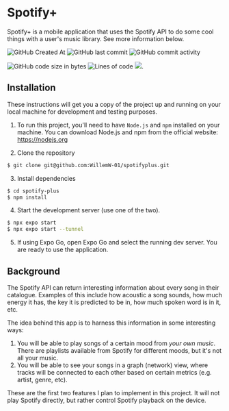 # Spotify+

Spotify+ is a mobile application that uses the Spotify API to do some cool
things with a user's music library. See more information below.

![GitHub Created At](https://img.shields.io/github/created-at/willemw-01/spotifyplus)
![GitHub last commit](https://img.shields.io/github/last-commit/willemw-01/spotifyplus)
![GitHub commit activity](https://img.shields.io/github/commit-activity/t/willemw-01/spotifyplus)

![GitHub code size in bytes](https://img.shields.io/github/languages/code-size/willemw-01/spotifyplus)
![Lines of code](https://tokei.rs/b1/github/willemw-01/spotifyplus)
[![](https://tokei.rs/b1/github/XAMPPRocky/tokei?category=lines)](https://github.com/willemw-01/tokei).

## Installation

These instructions will get you a copy of the project up and running on your
local machine for development and testing purposes.

1. To run this project, you'll need to have `Node.js` and `npm` installed on
   your machine. You can download Node.js and npm from the official website:
   https://nodejs.org

2. Clone the repository

```bash
$ git clone git@github.com:WillemW-01/spotifyplus.git
```

3. Install dependencies

```bash
$ cd spotify-plus
$ npm install
```

4. Start the development server (use one of the two).

```bash
$ npx expo start
$ npx expo start --tunnel
```

5. If using Expo Go, open Expo Go and select the running dev server. You are
   ready to use the application.

## Background

The Spotify API can return interesting information about every song in their
catalogue. Examples of this include how acoustic a song sounds, how much energy
it has, the key it is predicted to be in, how much spoken word is in it, etc.

The idea behind this app is to harness this information in some interesting
ways:

1. You will be able to play songs of a certain mood from _your own music_. There
   are playlists available from Spotify for different moods, but it's not all
   your music.
1. You will be able to see your songs in a graph (network) view, where tracks
   will be connected to each other based on certain metrics (e.g. artist, genre,
   etc).

These are the first two features I plan to implement in this project. It will
not play Spotify directly, but rather control Spotify playback on the device.
